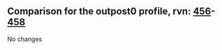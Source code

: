 ## Comparison for the outpost0 profile, rvn: [456](https://github.com/PRO100KatYT/FortniteProfileRevisions/tree/main/profiles/outpost0/456%20outpost0.json)-[458](https://github.com/PRO100KatYT/FortniteProfileRevisions/tree/main/profiles/outpost0/458%20outpost0.json)

No changes
